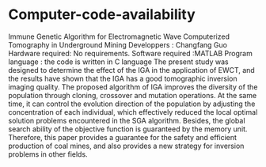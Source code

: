 # Computer-code-availability
Immune Genetic Algorithm for Electromagnetic Wave Computerized Tomography in Underground Mining
Developpers : Changfang Guo
Hardware required: No requirements.
Software required :MATLAB
Program language : the code is written in C language
The present study was designed to determine the effect of the IGA in the application of EWCT, and the results have shown that the IGA has a good tomographic inversion imaging quality. The proposed algorithm of IGA improves the diversity of the population through cloning, crossover and mutation operations. At the same time, it can control the evolution direction of the population by adjusting the concentration of each individual, which effectively reduced the local optimal solution problems encountered in the SGA algorithm. Besides, the global search ability of the objective function is guaranteed by the memory unit. Therefore, this paper provides a guarantee for the safety and efficient production of coal mines, and also provides a new strategy for inversion problems in other fields.
